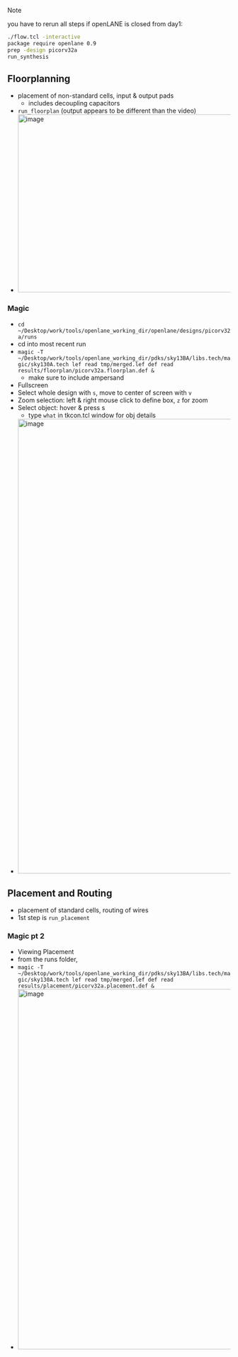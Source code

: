 > [!NOTE]
> you have to rerun all steps if openLANE is closed
> from day1:
> ```bash
> ./flow.tcl -interactive
> package require openlane 0.9
> prep -design picorv32a
> run_synthesis
> ```

## Floorplanning
- placement of non-standard cells, input & output pads
  - includes decoupling capacitors
- `run_floorplan` (output appears to be different than the video)
- <img width="1453" height="402" alt="image" src="https://github.com/user-attachments/assets/5e5c3878-ee35-4b46-992e-15db9155b7fa" />

### Magic
- `cd ~/Desktop/work/tools/openlane_working_dir/openlane/designs/picorv32a/runs`
- cd into most recent run
- `magic -T ~/Desktop/work/tools/openlane_working_dir/pdks/sky13BA/libs.tech/magic/sky130A.tech lef read tmp/merged.lef def read results/floorplan/picorv32a.floorplan.def &`
  - make sure to include ampersand
- Fullscreen
- Select whole design with `s`, move to center of screen with `v`
- Zoom selection: left & right mouse click to define box, `z` for zoom
- Select object: hover & press s
  - type `what` in tkcon.tcl window for obj details
- <img width="1853" height="1027" alt="image" src="https://github.com/user-attachments/assets/5353c0ad-2ce1-4800-96cd-e215e4a7a845" />


## Placement and Routing
- placement of standard cells, routing of wires
- 1st step is `run_placement`

### Magic pt 2
- Viewing Placement
- from the runs folder,
- `magic -T ~/Desktop/work/tools/openlane_working_dir/pdks/sky13BA/libs.tech/magic/sky130A.tech lef read tmp/merged.lef def read results/placement/picorv32a.placement.def &`
- <img width="824" height="814" alt="image" src="https://github.com/user-attachments/assets/f3f12bff-d024-45dd-b209-01d273b1c58d" />


